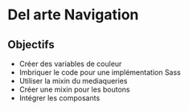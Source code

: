 # Del arte Navigation

## Objectifs 

* Créer des variables de couleur
* Imbriquer le code pour une implémentation Sass
* Utiliser la mixin du mediaqueries
* Créer une mixin pour les boutons
* Intégrer les composants
